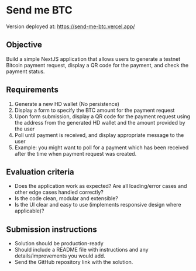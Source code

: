 # Send me BTC

Version deployed at: https://send-me-btc.vercel.app/

## Objective

Build a simple NextJS application that allows users to generate a testnet Bitcoin
payment request, display a QR code for the payment, and check the payment status.

## Requirements

1. Generate a new HD wallet (No persistence)
2. Display a form to specify the BTC amount for the payment request
3. Upon form submission, display a QR code for the payment request using the address from the generated HD wallet and the amount provided by the user
4. Poll until payment is received, and display appropriate message to the user
5. Example: you might want to poll for a payment which has been received after the time when payment request was created.

## Evaluation criteria

* Does the application work as expected? Are all loading/error cases and other edge cases handled correctly?
* Is the code clean, modular and extensible?
* Is the UI clear and easy to use (implements responsive design where applicable)?

## Submission instructions

* Solution should be production-ready
* Should include a README file with instructions and any details/improvements you would add.
* Send the GitHub repository link with the solution.
